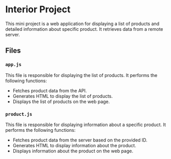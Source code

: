 # Interior Project

This mini project is a web application for displaying a list of products and detailed information about specific product. It retrieves data from a remote server.

## Files

### `app.js`

This file is responsible for displaying the list of products. It performs the following functions:

- Fetches product data from the API.
- Generates HTML to display the list of products.
- Displays the list of products on the web page.

### `product.js`

This file is responsible for displaying information about a specific product. It performs the following functions:

- Fetches product data from the server based on the provided ID.
- Generates HTML to display information about the product.
- Displays information about the product on the web page.
